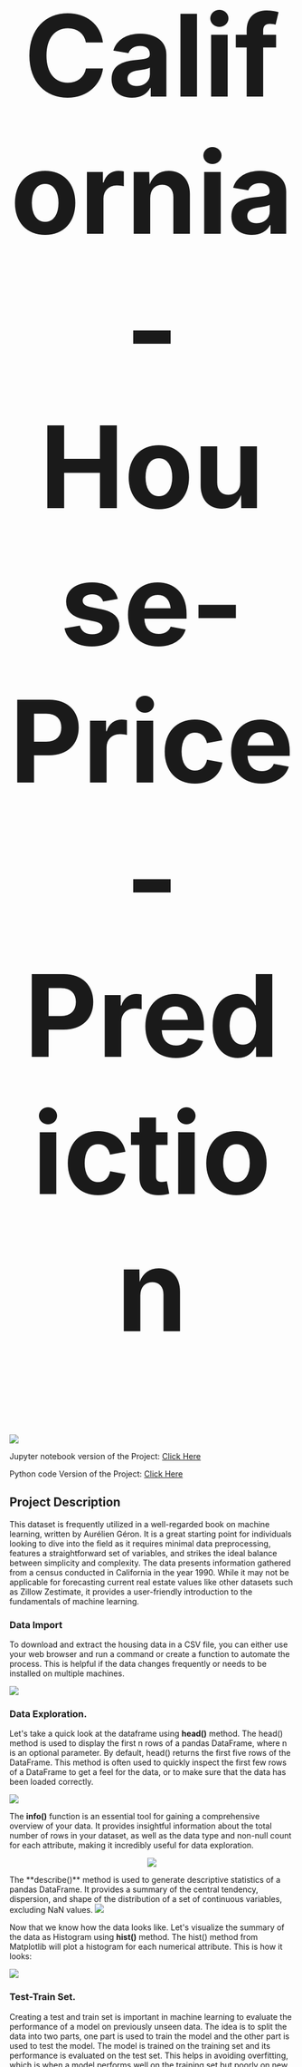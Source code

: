 <h1 style="font-size:200" align="center"> <b>California-House-Price-Prediction</b> </h1>


<img src="https://github.com/SumitxThokar/California-House-Price-Prediction/blob/main/img/imggg.jpg">

Jupyter notebook version of the Project: [Click Here](https://github.com/SumitxThokar/California-House-Price-Prediction/blob/main/File/ML_01_California_house_pred.ipynb)


Python code Version of the Project: [Click Here](https://github.com/SumitxThokar/California-House-Price-Prediction/blob/main/File/ML_01_California_house_pred.py)

## Project Description

This dataset is frequently utilized in a well-regarded book on machine learning, written by Aurélien Géron. It is a great starting point for individuals looking to dive into the field as it requires minimal data preprocessing, features a straightforward set of variables, and strikes the ideal balance between simplicity and complexity.
The data presents information gathered from a census conducted in California in the year 1990. While it may not be applicable for forecasting current real estate values like other datasets such as Zillow Zestimate, it provides a user-friendly introduction to the fundamentals of machine learning.
### Data Import
To download and extract the housing data in a CSV file, you can either use your web browser and run a command or create a function to automate the process. This is helpful if the data changes frequently or needs to be installed on multiple machines.


<img align="center" src="https://github.com/SumitxThokar/California-House-Price-Prediction/blob/main/img/fetch.jpg">

### Data Exploration.
Let's take a quick look at the dataframe using **head()** method. The head() method is used to display the first n rows of a pandas DataFrame, where n is an optional parameter. By default, head() returns the first five rows of the DataFrame. This method is often used to quickly inspect the first few rows of a DataFrame to get a feel for the data, or to make sure that the data has been loaded correctly.


<img align="center" src="https://github.com/SumitxThokar/California-House-Price-Prediction/blob/main/img/quicklook.jpg">


The **info()** function is an essential tool for gaining a comprehensive overview of your data. It provides insightful information about the total number of rows in your dataset, as well as the data type and non-null count for each attribute, making it incredibly useful for data exploration.
<p align="center">
  <img src="https://github.com/SumitxThokar/California-House-Price-Prediction/blob/main/img/img3.jpg">
</p>
The **describe()** method is used to generate descriptive statistics of a pandas DataFrame. It provides a summary of the central tendency, dispersion, and shape of the distribution of a set of continuous variables, excluding NaN values.

<img src="https://github.com/SumitxThokar/California-House-Price-Prediction/blob/main/img/img5.jpg">

Now that we know how the data looks like. Let's visualize the summary of the data as Histogram using **hist()** method. The hist() method from Matplotlib will plot a histogram for each numerical attribute.
This is how it looks: <br>

<img src="https://github.com/SumitxThokar/California-House-Price-Prediction/blob/main/img/img6.jpg">

### Test-Train Set.
Creating a test and train set is important in machine learning to evaluate the performance of a model on previously unseen data. The idea is to split the data into two parts, one part is used to train the model and the other part is used to test the model. The model is trained on the training set and its performance is evaluated on the test set. This helps in avoiding overfitting, which is when a model performs well on the training set but poorly on new, unseen data. By evaluating the model on the test set, one can get a better estimate of its performance in real-world scenarios.
<br>
We split the dataset using **train_test_split** from sklearn.model_selection.


### Data Visualization.
Now we generate a scatter plot of the "median_house_value" based on "longitude" and "latitude" in the "housing" dataset. The size of each dot on the plot represents the population of the area divided by 100. The color of each dot represents the "median_house_value" and a color bar is added to help with interpretation. The plot size is set to (10,6) and a legend is added to explain the relationship between size and population.


<p align="center">
  <img src="https://github.com/SumitxThokar/California-House-Price-Prediction/blob/main/img/img7.jpg">
</p>


### Correlations

corr() method is used to find correlation between Features. To plot the relations we can use Pandas' scatter_matrix function, which plots every numerical attrubute against every other attribute.


<p align="center">
  <img src="https://github.com/SumitxThokar/California-House-Price-Prediction/blob/main/img/img8.jpg">
</p>

### Data Preparation.
**Data cleaning** involves preprocessing the data to make it suitable for use in machine learning algorithms. One common step in data cleaning is handling text and categorical attributes, which can be done using one-hot encoding. This technique converts categorical variables into numerical variables, allowing them to be used in algorithms that require numerical inputs.
<br>
Another step in data cleaning is **feature scaling**, which involves transforming the features to have a similar scale. There are two common techniques for feature scaling: min-max scaling and standardization. Min-max scaling scales the features to a specified range, while standardization transforms the features to have a mean of 0 and a standard deviation of 1.
<br>
**Transformation pipelines** are a convenient way to apply a sequence of transformations to the data in a consistent manner. The transformations can include data cleaning steps such as one-hot encoding, feature scaling, and others. The pipelines ensure that the same transformations are applied to both the training and test sets, making it easier to build and evaluate models.

### Train and Evaluate on the training set.
In the first step, the team used linear regression to train the model and predict using the test data. The accuracy of the model was measured and it was found that the model was underfitting.

Next, they tried using DecisionTreeRegressor() which resulted in worse performance compared to linear regression. Finally, they used RandomForestRegressor() and got much better results. Random Forest appeared to be a promising method, but there was a high risk of overfitting, so the team decided to regularize it.

To avoid overfitting and improve the performance of the model, the team used GridSearchCV to fine-tune their model. This allowed them to optimize the parameters and improve the accuracy of the model.
